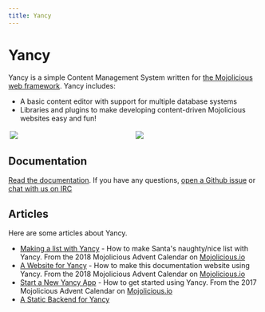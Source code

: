 ```yaml
---
title: Yancy
---
```

# Yancy

Yancy is a simple Content Management System written for [the Mojolicious web framework](http://mojolicious.org). Yancy includes:

* A basic content editor with support for multiple database systems
* Libraries and plugins to make developing content-driven Mojolicious websites easy and fun!

<div style="display: flex">
<div style="margin: 3px; flex: 1 1 50%"><img src="screenshot.png" style="max-width: 100%"></div>
<div style="margin: 3px; flex: 1 1 50%"><img src="screenshot-edit.png" style="max-width: 100%"></div>
</div>

## Documentation

[Read the documentation](/perldoc). If you have any questions, [open a Github issue](https://github.com/preaction/Yancy/issues) or [chat with us on IRC](https://kiwiirc.com/nextclient/#irc://irc.libera.chat/mojo-yancy?nick=yancy-guest-?)

## Articles

Here are some articles about Yancy.

* [Making a list with Yancy](https://mojolicious.io/blog/2018/12/06/making-a-list-with-yancy/) - How to make Santa's naughty/nice list with Yancy. From the 2018 Mojolicious Advent Calendar on [Mojolicious.io](http://mojolicious.io)
* [A Website for Yancy](https://mojolicious.io/blog/2018/12/17/a-website-for-yancy/) - How to make this documentation website using Yancy. From the 2018 Mojolicious Advent Calendar on [Mojolicious.io](http://mojolicious.io)
* [Start a New Yancy App](https://mojolicious.io/blog/2017/12/15/day-15-start-a-new-yancy-app/) - How to get started using Yancy. From the 2017 Mojolicious Advent Calendar on [Mojolicious.io](http://mojolicious.io)
* [A Static Backend for Yancy](https://mojolicious.io/blog/2019/06/02/yancys-static-backend/)
